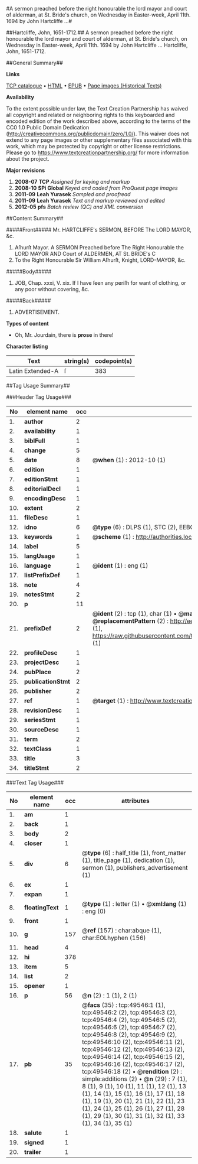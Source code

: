#A sermon preached before the right honourable the lord mayor and court of alderman, at St. Bride's church, on Wednesday in Easter-week, April 11th. 1694 by John Hartcliffe ...#

##Hartcliffe, John, 1651-1712.##
A sermon preached before the right honourable the lord mayor and court of alderman, at St. Bride's church, on Wednesday in Easter-week, April 11th. 1694 by John Hartcliffe ...
Hartcliffe, John, 1651-1712.

##General Summary##

**Links**

[TCP catalogue](http://www.ota.ox.ac.uk/tcp/)  • 
[HTML](http://tei.it.ox.ac.uk/tcp/Texts-HTML/free/A45/A45741.html)  • 
[EPUB](http://tei.it.ox.ac.uk/tcp/Texts-EPUB/free/A45/A45741.epub) • 
[Page images (Historical Texts)](https://historicaltexts.jisc.ac.uk/eebo-11817873e)

**Availability**

To the extent possible under law, the Text Creation Partnership has waived all copyright and related or neighboring rights to this keyboarded and encoded edition of the work described above, according to the terms of the CC0 1.0 Public Domain Dedication (http://creativecommons.org/publicdomain/zero/1.0/). This waiver does not extend to any page images or other supplementary files associated with this work, which may be protected by copyright or other license restrictions. Please go to https://www.textcreationpartnership.org/ for more information about the project.

**Major revisions**

1. __2008-07__ __TCP__ *Assigned for keying and markup*
1. __2008-10__ __SPi Global__ *Keyed and coded from ProQuest page images*
1. __2011-09__ __Leah Yurasek__ *Sampled and proofread*
1. __2011-09__ __Leah Yurasek__ *Text and markup reviewed and edited*
1. __2012-05__ __pfs__ *Batch review (QC) and XML conversion*

##Content Summary##

#####Front#####
Mr. HARTCLIFFE's SERMON, BEFORE The LORD MAYOR, &c.
1. Aſhurſt Mayor.
A SERMON Preached before The Right Honourable the LORD MAYOR AND Court of ALDERMEN, AT St. BRIDE's C
1. To the Right Honourable Sir William Aſhurſt, Knight, LORD-MAYOR, &c.

#####Body#####

1. JOB, Chap. xxxi, V. xix. If I have ſeen any periſh for want of clothing, or any poor without covering, &c.

#####Back#####

1. ADVERTISEMENT.

**Types of content**

  * Oh, Mr. Jourdain, there is **prose** in there!

**Character listing**


|Text|string(s)|codepoint(s)|
|---|---|---|
|Latin Extended-A|ſ|383|

##Tag Usage Summary##

###Header Tag Usage###

|No|element name|occ|attributes|
|---|---|---|---|
|1.|__author__|2||
|2.|__availability__|1||
|3.|__biblFull__|1||
|4.|__change__|5||
|5.|__date__|8| @__when__ (1) : 2012-10 (1)|
|6.|__edition__|1||
|7.|__editionStmt__|1||
|8.|__editorialDecl__|1||
|9.|__encodingDesc__|1||
|10.|__extent__|2||
|11.|__fileDesc__|1||
|12.|__idno__|6| @__type__ (6) : DLPS (1), STC (2), EEBO-CITATION (1), OCLC (1), VID (1)|
|13.|__keywords__|1| @__scheme__ (1) : http://authorities.loc.gov/ (1)|
|14.|__label__|5||
|15.|__langUsage__|1||
|16.|__language__|1| @__ident__ (1) : eng (1)|
|17.|__listPrefixDef__|1||
|18.|__note__|4||
|19.|__notesStmt__|2||
|20.|__p__|11||
|21.|__prefixDef__|2| @__ident__ (2) : tcp (1), char (1)  •  @__matchPattern__ (2) : ([0-9\-]+):([0-9IVX]+) (1), (.+) (1)  •  @__replacementPattern__ (2) : http://eebo.chadwyck.com/downloadtiff?vid=$1&page=$2 (1), https://raw.githubusercontent.com/textcreationpartnership/Texts/master/tcpchars.xml#$1 (1)|
|22.|__profileDesc__|1||
|23.|__projectDesc__|1||
|24.|__pubPlace__|2||
|25.|__publicationStmt__|2||
|26.|__publisher__|2||
|27.|__ref__|1| @__target__ (1) : http://www.textcreationpartnership.org/docs/. (1)|
|28.|__revisionDesc__|1||
|29.|__seriesStmt__|1||
|30.|__sourceDesc__|1||
|31.|__term__|2||
|32.|__textClass__|1||
|33.|__title__|3||
|34.|__titleStmt__|2||


###Text Tag Usage###

|No|element name|occ|attributes|
|---|---|---|---|
|1.|__am__|1||
|2.|__back__|1||
|3.|__body__|2||
|4.|__closer__|1||
|5.|__div__|6| @__type__ (6) : half_title (1), front_matter (1), title_page (1), dedication (1), sermon (1), publishers_advertisement (1)|
|6.|__ex__|1||
|7.|__expan__|1||
|8.|__floatingText__|1| @__type__ (1) : letter (1)  •  @__xml:lang__ (1) : eng (0)|
|9.|__front__|1||
|10.|__g__|157| @__ref__ (157) : char:abque (1), char:EOLhyphen (156)|
|11.|__head__|4||
|12.|__hi__|378||
|13.|__item__|5||
|14.|__list__|2||
|15.|__opener__|1||
|16.|__p__|56| @__n__ (2) : 1 (1), 2 (1)|
|17.|__pb__|35| @__facs__ (35) : tcp:49546:1 (1), tcp:49546:2 (2), tcp:49546:3 (2), tcp:49546:4 (2), tcp:49546:5 (2), tcp:49546:6 (2), tcp:49546:7 (2), tcp:49546:8 (2), tcp:49546:9 (2), tcp:49546:10 (2), tcp:49546:11 (2), tcp:49546:12 (2), tcp:49546:13 (2), tcp:49546:14 (2), tcp:49546:15 (2), tcp:49546:16 (2), tcp:49546:17 (2), tcp:49546:18 (2)  •  @__rendition__ (2) : simple:additions (2)  •  @__n__ (29) : 7 (1), 8 (1), 9 (1), 10 (1), 11 (1), 12 (1), 13 (1), 14 (1), 15 (1), 16 (1), 17 (1), 18 (1), 19 (1), 20 (1), 21 (1), 22 (1), 23 (1), 24 (1), 25 (1), 26 (1), 27 (1), 28 (1), 29 (1), 30 (1), 31 (1), 32 (1), 33 (1), 34 (1), 35 (1)|
|18.|__salute__|1||
|19.|__signed__|1||
|20.|__trailer__|1||
